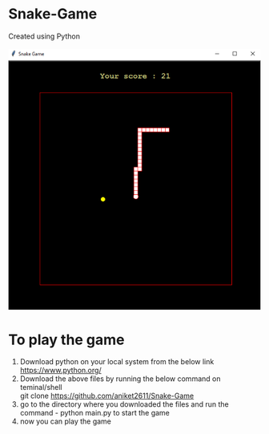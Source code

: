 # Snake-Game
Created using Python\
\
![game-image](/snake/snake_image.png)

# To play the game
1) Download python on your local system from the below link\
    https://www.python.org/
2) Download the above files by running the below command on teminal/shell\
    git clone https://github.com/aniket2611/Snake-Game
3) go to the directory where you downloaded the files and run the command - python main.py to start the game
4) now you can play the game
